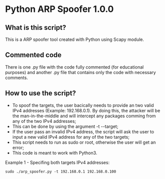 # Python ARP Spoofer 1.0.0

## What is this script?

This is a ARP spoofer tool created with Python using Scapy module.

## Commented code

There is one .py file with the code fully commented (for educational purposes) and another .py file that contains only the code with necessary comments.

## How to use the script?

- To spoof the targets, the user bacically needs to provide an two valid IPv4 addresses (Example: 192.168.0.1). By doing this, the attacker will be the man-in-the-middle and will intercept any packages comming from any of the two IPv4 addresses;
- This can be done by using the argument -t --target;
- If the user pass an invalid IPv4 address, the script will ask the user to input a new valid IPv4 address for any of the two targets;
- This script needs to run as sudo or root, otherwise the user will get an error;
- This code is meant to work with Python3.

Example 1 - Specifing both targets IPv4 addresses:

```
sudo ./arp_spoofer.py -t 192.168.0.1 192.168.0.100
```
